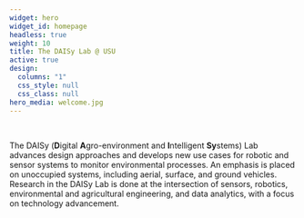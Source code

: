 ```yaml
---
widget: hero
widget_id: homepage
headless: true
weight: 10
title: The DAISy Lab @ USU
active: true
design:
  columns: "1"
  css_style: null
  css_class: null
hero_media: welcome.jpg
---
```

<br>

The DAISy (**D**igital **A**gro-environment and **I**ntelligent **Sy**stems) Lab advances design approaches and develops new use cases for robotic and sensor systems to monitor environmental processes. An emphasis is placed on unoccupied systems, including aerial, surface, and ground vehicles. Research in the DAISy Lab is done at the intersection of sensors, robotics, environmental and agricultural engineering, and data analytics, with a focus on technology advancement.
